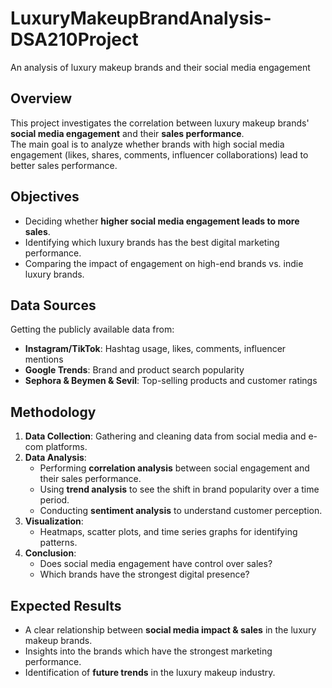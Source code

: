 # LuxuryMakeupBrandAnalysis-DSA210Project
An analysis of luxury makeup brands and their social media engagement

## Overview  
This project investigates the correlation between luxury makeup brands' **social media engagement** and their **sales performance**.  
The main goal is to analyze whether brands with high social media engagement (likes, shares, comments, influencer collaborations) lead to better sales performance. 

## Objectives  
* Deciding whether **higher social media engagement leads to more sales**.  
* Identifying which luxury brands has the best digital marketing performance.  
* Comparing the impact of engagement on high-end brands vs. indie luxury brands.  

## Data Sources  
Getting the publicly available data from:  
* **Instagram/TikTok**: Hashtag usage, likes, comments, influencer mentions  
* **Google Trends**: Brand and product search popularity 
* **Sephora & Beymen & Sevil**: Top-selling products and customer ratings  

## Methodology  
1. **Data Collection**: Gathering and cleaning data from social media and e-com platforms.  
2. **Data Analysis**:  
   - Performing **correlation analysis** between social engagement and their sales performance.  
   - Using **trend analysis** to see the shift in brand popularity over a time period.  
   - Conducting **sentiment analysis** to understand customer perception.  
3. **Visualization**:  
   - Heatmaps, scatter plots, and time series graphs for identifying patterns.  
4. **Conclusion**:  
   - Does social media engagement have control over sales?  
   - Which brands have the strongest digital presence?  

## Expected Results  
* A clear relationship between **social media impact & sales** in the luxury makeup brands.  
* Insights into the brands which have the strongest marketing performance.  
* Identification of **future trends** in the luxury makeup industry.  



